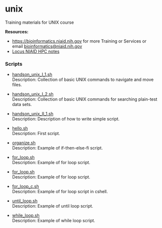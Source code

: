# unix
Training materials for UNIX course

**Resources:**  
- https://bioinformatics.niaid.nih.gov for more Training or Services or email bioinformatics@niaid.nih.gov
- [Locus NIAID HPC notes](locus/locus.md)


### Scripts

- [handson_unix_I_1.sh](handson_unix_I_1.sh)  
Description: Collection of basic UNIX commands to navigate and move files.

- [handson_unix_I_2.sh](handson_unix_I_2.sh)  
Description: Collection of basic UNIX commands for searching plain-test data sets.

- [handson_unix_II_1.sh](handson_unix_II_1.sh)  
Description: Description of how to write simple script.

- [hello.sh](hello.sh)  
Description: First script.

- [organize.sh](organize.sh)  
Description: Example of if-then-else-fi script.

- [for_loop.sh](for_loop.sh)  
Description: Example of for loop script.

- [for_loop.sh](for_loop.sh)  
Description: Example of for loop script.

- [for_loop_c.sh](for_loop_c.sh)  
Description: Example of for loop script in cshell.

- [until_loop.sh](until_loop.sh)  
Description: Example of until loop script.

- [while_loop.sh](while_loop.sh)  
Description: Example of while loop script.
